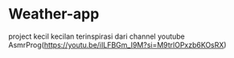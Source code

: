 # Weather-app
project kecil kecilan terinspirasi dari channel youtube AsmrProg(https://youtu.be/iILFBGm_I9M?si=M9trlOPxzb6KOsRX)
